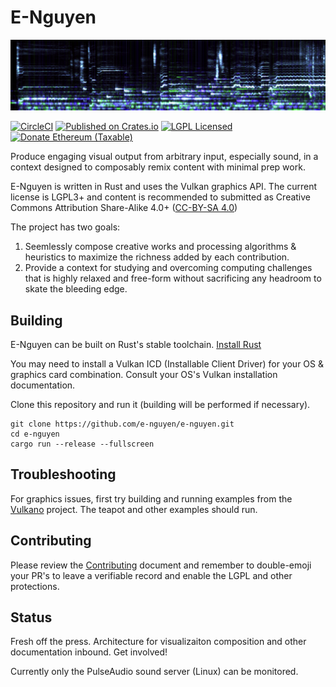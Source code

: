 # E-Nguyen

![Prototype Phase Complete!  Real-time-ish Spectrogram](https://raw.githubusercontent.com/e-nguyen/e-nguyen/master/logo/preview_0.1.1.png)

[![CircleCI](https://circleci.com/gh/e-nguyen/e-nguyen.svg?style=shield&circle)](https://circleci.com/gh/e-nguyen/e-nguyen)
[![Published on Crates.io](https://img.shields.io/crates/v/e-nguyen.svg)](https://crates.io/crates/e-nguyen)
[![LGPL Licensed](https://img.shields.io/crates/l/e-nguyen.svg)](https://www.gnu.org/licenses/lgpl-3.0-standalone.html)
[![Donate Ethereum (Taxable)](https://img.shields.io/badge/eth-f98e5f32288750cbfcf08fe5ba21319b400447a4-blueviolet.svg)](https://etherscan.io/address/0xf98e5f32288750cbfcf08fe5ba21319b400447a4)

Produce engaging visual output from arbitrary input, especially sound, in a context designed to composably remix content with minimal prep work.

E-Nguyen is written in Rust and uses the Vulkan graphics API.  The current license is LGPL3+ and content is recommended to submitted as Creative Commons Attribution Share-Alike 4.0+ ([CC-BY-SA 4.0](https://creativecommons.org/licenses/by-sa/4.0/))

The project has two goals:

1.  Seemlessly compose creative works and processing algorithms & heuristics to maximize the richness added by each contribution.
2.  Provide a context for studying and overcoming computing challenges that is highly relaxed and free-form without sacrificing any headroom to skate the bleeding edge.

## Building

E-Nguyen can be built on Rust's stable toolchain.  [Install Rust](https://www.rust-lang.org/tools/install)

You may need to install a Vulkan ICD (Installable Client Driver) for your OS & graphics card combination.  Consult your OS's Vulkan installation documentation.

Clone this repository and run it (building will be performed if necessary).

```shell
git clone https://github.com/e-nguyen/e-nguyen.git
cd e-nguyen
cargo run --release --fullscreen
```

## Troubleshooting

For graphics issues, first try building and running examples from the [Vulkano](https://github.com/vulkano-rs/vulkano) project.  The teapot and other examples should run.

## Contributing

Please review the [Contributing](CONTRIBUTING.md) document and remember to double-emoji your PR's to leave a verifiable record and enable the LGPL and other protections.

## Status

Fresh off the press. Architecture for visualizaiton composition and other documentation inbound.  Get involved!

Currently only the PulseAudio sound server (Linux) can be monitored.
